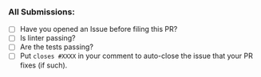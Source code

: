### All Submissions:

* [ ] Have you opened an Issue before filing this PR?
* [ ] Is linter passing?
* [ ] Are the tests passing?
* [ ] Put `closes #XXXX` in your comment to auto-close the issue that your PR fixes (if such).